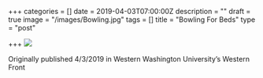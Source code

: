 +++
categories = []
date = 2019-04-03T07:00:00Z
description = ""
draft = true
image = "/images/Bowling.jpg"
tags = []
title = "Bowling For Beds"
type = "post"

+++
![](/images/Bowling.jpg)

Originally published 4/3/2019 in Western Washington University’s Western Front